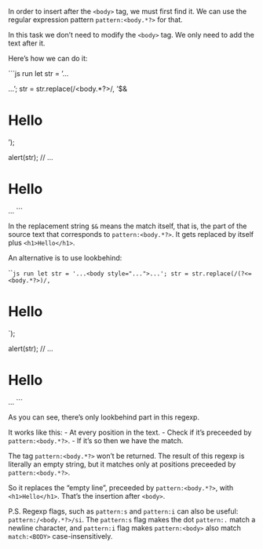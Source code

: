 In order to insert after the `<body>` tag, we must first find it. We can use the regular expression pattern `pattern:<body.*?>` for that.

In this task we don’t need to modify the `<body>` tag. We only need to add the text after it.

Here’s how we can do it:

\`\`\`js run let str = ’…

…’; str = str.replace(/&lt;body.\*?&gt;/, ’$&

Hello
=====

’);

alert(str); // …

Hello
=====

… \`\`\`

In the replacement string `$&` means the match itself, that is, the part of the source text that corresponds to `pattern:<body.*?>`. It gets replaced by itself plus `<h1>Hello</h1>`.

An alternative is to use lookbehind:

\`\``js run let str = '...<body style="...">...'; str = str.replace(/(?<=<body.*?>)/,`

Hello
=====

\`);

alert(str); // …

Hello
=====

… \`\`\`

As you can see, there’s only lookbehind part in this regexp.

It works like this: - At every position in the text. - Check if it’s preceeded by `pattern:<body.*?>`. - If it’s so then we have the match.

The tag `pattern:<body.*?>` won’t be returned. The result of this regexp is literally an empty string, but it matches only at positions preceeded by `pattern:<body.*?>`.

So it replaces the “empty line”, preceeded by `pattern:<body.*?>`, with `<h1>Hello</h1>`. That’s the insertion after `<body>`.

P.S. Regexp flags, such as `pattern:s` and `pattern:i` can also be useful: `pattern:/<body.*?>/si`. The `pattern:s` flag makes the dot `pattern:.` match a newline character, and `pattern:i` flag makes `pattern:<body>` also match `match:<BODY>` case-insensitively.
